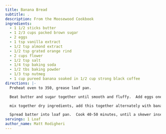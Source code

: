 ```yaml
---
title: Banana Bread
subtitle: .
description: From the Moosewood Cookbook
ingredients:
  - 1 1/2 sticks butter
  - 1 2/3 cups packed brown sugar
  - 2 eggs
  - 1 tsp vanilla extract
  - 1/2 tsp almond extract
  - 1/2 tsp grated orange rind
  - 2 cups flower
  - 1/2 tsp salt
  - 1/4 tsp baking soda
  - 1/2 tbs baking powder
  - 1/3 tsp nutmeg
  - 1 cup pureed banana soaked in 1/2 cup strong black coffee
directions: |-
  Preheat oven to 350, grease loaf pan.

  Beat butter and sugar together until smooth and fluffy.  Add eggs one at a time, mixing each in well.  Add orange rind, vanilla and almond extracts.

  mix together dry ingredients, add this together alternately with banana/coffee mixture, beginning and ending with dry ingredients.  Don't over mix!

  Spread batter into loaf pan.  Cook 40-50 minutes, until a skewer inserted into the center comes out clean.  Cool 10 minutes in pan, 1 hour out of pan before slicing.
servings: 1 Loaf
author_name: Matt Rodigheri
---
```

